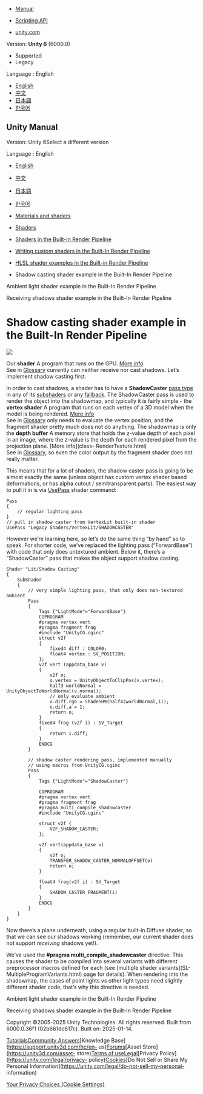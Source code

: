 [](https://docs.unity3d.com)

  * [Manual](../Manual/index.html)
  * [Scripting API](../ScriptReference/index.html)

  * [unity.com](https://unity.com/)

Version: **Unity 6** (6000.0)

  * Supported
  * Legacy

Language : English

  * [English](/Manual/built-in-shader-examples-shadow-casting.html)
  * [中文](/cn/current/Manual/built-in-shader-examples-shadow-casting.html)
  * [日本語](/ja/current/Manual/built-in-shader-examples-shadow-casting.html)
  * [한국어](/kr/current/Manual/built-in-shader-examples-shadow-casting.html)

[](https://docs.unity3d.com)

## Unity Manual

Version: Unity 6Select a different version

Language : English

  * [English](/Manual/built-in-shader-examples-shadow-casting.html)
  * [中文](/cn/current/Manual/built-in-shader-examples-shadow-casting.html)
  * [日本語](/ja/current/Manual/built-in-shader-examples-shadow-casting.html)
  * [한국어](/kr/current/Manual/built-in-shader-examples-shadow-casting.html)

  * [Materials and shaders](materials-and-shaders.html)
  * [Shaders](Shaders.html)
  * [Shaders in the Built-In Render Pipeline](shader-built-in-birp-landing.html)
  * [Writing custom shaders in the Built-In Render Pipeline](writing-shaders-birp.html)
  * [HLSL shader examples in the Built-in Render Pipeline](built-in-shader-examples.html)
  * Shadow casting shader example in the Built-In Render Pipeline

[](built-in-shader-examples-diffuse-lighting-with-ambient-light.html)

Ambient light shader example in the Built-In Render Pipeline

[](built-in-shader-examples-receive-shadows.html)

Receiving shadows shader example in the Built-In Render Pipeline

# Shadow casting shader example in the Built-In Render Pipeline

![](../uploads/SL/ExampleShadowCasting.png)

Our **shader** A program that runs on the GPU. [More info](Shaders.html)  
See in [Glossary](Glossary.html#Shader) currently can neither receive nor cast
shadows. Let’s implement shadow casting first.

In order to cast shadows, a shader has to have a **ShadowCaster** [pass
type](SL-PassTags.html) in any of its [subshaders](SL-SubShader.html) or any
[fallback](SL-Fallback.html). The ShadowCaster pass is used to render the
object into the shadowmap, and typically it is fairly simple - the **vertex
shader** A program that runs on each vertex of a 3D model when the model is
being rendered. [More info](writing-shader-writing-shader-programs-hlsl.html)  
See in [Glossary](Glossary.html#vertexshader) only needs to evaluate the
vertex position, and the fragment shader pretty much does not do anything. The
shadowmap is only the **depth buffer** A memory store that holds the z-value
depth of each pixel in an image, where the z-value is the depth for each
rendered pixel from the projection plane. [More info](class-
RenderTexture.html)  
See in [Glossary](Glossary.html#depthbuffer), so even the color output by the
fragment shader does not really matter.

This means that for a lot of shaders, the shadow caster pass is going to be
almost exactly the same (unless object has custom vertex shader based
deformations, or has alpha cutout / semitransparent parts). The easiest way to
pull it in is via [UsePass](SL-UsePass.html) shader command:

    
    
    Pass
    {
        // regular lighting pass
    }
    // pull in shadow caster from VertexLit built-in shader
    UsePass "Legacy Shaders/VertexLit/SHADOWCASTER"
    

However we’re learning here, so let’s do the same thing “by hand” so to speak.
For shorter code, we’ve replaced the lighting pass (“ForwardBase”) with code
that only does untextured ambient. Below it, there’s a “ShadowCaster” pass
that makes the object support shadow casting.

    
    
    Shader "Lit/Shadow Casting"
    {
        SubShader
        {
            // very simple lighting pass, that only does non-textured ambient
            Pass
            {
                Tags {"LightMode"="ForwardBase"}
                CGPROGRAM
                #pragma vertex vert
                #pragma fragment frag
                #include "UnityCG.cginc"
                struct v2f
                {
                    fixed4 diff : COLOR0;
                    float4 vertex : SV_POSITION;
                };
                v2f vert (appdata_base v)
                {
                    v2f o;
                    o.vertex = UnityObjectToClipPos(v.vertex);
                    half3 worldNormal = UnityObjectToWorldNormal(v.normal);
                    // only evaluate ambient
                    o.diff.rgb = ShadeSH9(half4(worldNormal,1));
                    o.diff.a = 1;
                    return o;
                }
                fixed4 frag (v2f i) : SV_Target
                {
                    return i.diff;
                }
                ENDCG
            }
    
            // shadow caster rendering pass, implemented manually
            // using macros from UnityCG.cginc
            Pass
            {
                Tags {"LightMode"="ShadowCaster"}
    
                CGPROGRAM
                #pragma vertex vert
                #pragma fragment frag
                #pragma multi_compile_shadowcaster
                #include "UnityCG.cginc"
    
                struct v2f { 
                    V2F_SHADOW_CASTER;
                };
    
                v2f vert(appdata_base v)
                {
                    v2f o;
                    TRANSFER_SHADOW_CASTER_NORMALOFFSET(o)
                    return o;
                }
    
                float4 frag(v2f i) : SV_Target
                {
                    SHADOW_CASTER_FRAGMENT(i)
                }
                ENDCG
            }
        }
    }
    

Now there’s a plane underneath, using a regular built-in Diffuse shader, so
that we can see our shadows working (remember, our current shader does not
support _receiving_ shadows yet!).

We’ve used the **#pragma multi_compile_shadowcaster** directive. This causes
the shader to be compiled into several variants with different preprocessor
macros defined for each (see [multiple shader variants](SL-
MultipleProgramVariants.html) page for details). When rendering into the
shadowmap, the cases of point lights vs other light types need slightly
different shader code, that’s why this directive is needed.

[](built-in-shader-examples-diffuse-lighting-with-ambient-light.html)

Ambient light shader example in the Built-In Render Pipeline

[](built-in-shader-examples-receive-shadows.html)

Receiving shadows shader example in the Built-In Render Pipeline

Copyright ©2005-2025 Unity Technologies. All rights reserved. Built from
6000.0.36f1 (02b661dc617c). Built on: 2025-01-14.

[Tutorials](https://learn.unity.com/)[Community
Answers](https://answers.unity3d.com)[Knowledge
Base](https://support.unity3d.com/hc/en-
us)[Forums](https://forum.unity3d.com)[Asset Store](https://unity3d.com/asset-
store)[Terms of
use](https://docs.unity3d.com/Manual/TermsOfUse.html)[Legal](https://unity.com/legal)[Privacy
Policy](https://unity.com/legal/privacy-
policy)[Cookies](https://unity.com/legal/cookie-policy)[Do Not Sell or Share
My Personal Information](https://unity.com/legal/do-not-sell-my-personal-
information)

[Your Privacy Choices (Cookie Settings)](javascript:void\(0\);)

